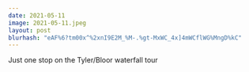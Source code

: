 ```yaml
---
date: 2021-05-11
image: 2021-05-11.jpeg
layout: post
blurhash: "eAF%6?tm00x^%2xnI9E2M_%M-.%gt-MxWC_4x]4mWCflWG%MngD%kC"
---
```


Just one stop on the Tyler/Bloor waterfall tour
